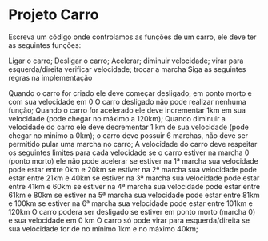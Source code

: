 # Projeto Carro

Escreva um código onde controlamos as funções de um carro, ele deve ter as seguintes funções:

Ligar o carro;
Desligar o carro;
Acelerar;
diminuir velocidade;
virar para esquerda/direita
verificar velocidade;
trocar a marcha
Siga as seguintes regras na implementação

Quando o carro for criado ele deve começar desligado, em ponto morto e com sua velocidade em 0
O carro desligado não pode realizar nenhuma função;
Quando o carro for acelerado ele deve incrementar 1km em sua velocidade (pode chegar no máximo a 120km);
Quando diminuir a velocidade do carro ele deve decrementar 1 km de sua velocidade (pode chegar no minimo a 0km);
o carro deve possuir 6 marchas, não deve ser permitido pular uma marcha no carro;
A velocidade do carro deve respeitar os seguintes limites para cada velocidade
se o carro estiver na marcha 0 (ponto morto) ele não pode acelerar
se estiver na 1ª marcha sua velocidade pode estar entre 0km e 20km
se estiver na 2ª marcha sua velocidade pode estar entre 21km e 40km
se estiver na 3ª marcha sua velocidade pode estar entre 41km e 60km
se estiver na 4ª marcha sua velocidade pode estar entre 61km e 80km
se estiver na 5ª marcha sua velocidade pode estar entre 81km e 100km
se estiver na 6ª marcha sua velocidade pode estar entre 101km e 120km
O carro podera ser desligado se estiver em ponto morto (marcha 0) e sua velocidade em 0 km
O carro só pode virar para esquerda/direita se sua velocidade for de no mínimo 1km e no máximo 40km;